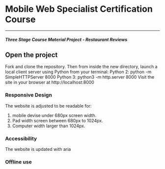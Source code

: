 # Mobile Web Specialist Certification Course
---
#### _Three Stage Course Material Project - Restaurant Reviews_

## Open the project

Fork and clone the repository. Then from inside the new directory, launch a local client server using Python from your terminal:
Python 2: python -m SimpleHTTPServer 8000
Python 3: python3 -m http.server 8000
Visit the site in your browser at http://localhost:8000

### Responsive Design
The website is adjusted to be readable for:
1. mobile devise under 680px screen width.
2. Pad width screen between 680px to 1024px.
3. Computer width larger than 1024px.

### Accessibility

The website is updated with aria

### Offline use
